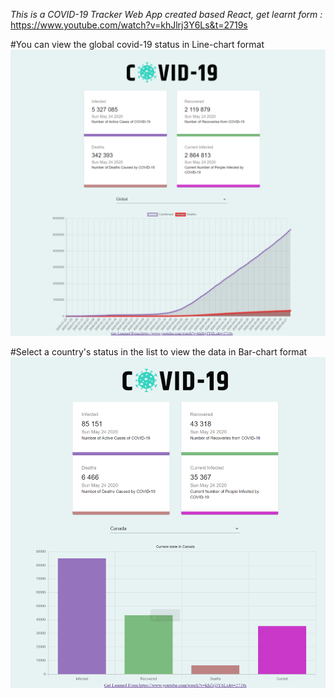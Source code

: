 *This is a COVID-19 Tracker Web App created based React, get learnt form :* https://www.youtube.com/watch?v=khJlrj3Y6Ls&t=2719s


#You can view the global covid-19 status in Line-chart format
![](screenshots/global.png)

#Select a country's status in the list to view the data in Bar-chart format
![](screenshots/canada.png)

